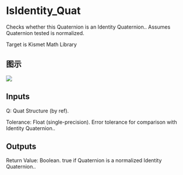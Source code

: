 # IsIdentity_Quat

Checks whether this Quaternion is an Identity Quaternion.. Assumes Quaternion tested is normalized.

Target is Kismet Math Library

## 图示

![]($-20221218-19525695.png)

## Inputs

Q: Quat Structure (by ref).

Tolerance: Float (single-precision). Error tolerance for comparison with Identity Quaternion..  

## Outputs

Return Value: Boolean. true if Quaternion is a normalized Identity Quaternion..

